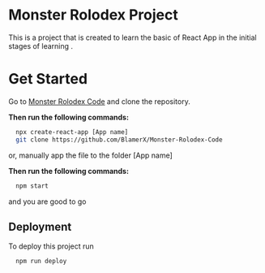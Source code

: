 # Monster Rolodex Project

This is a project that is created to learn the basic of React App in the initial stages of learning .

# Get Started

Go to [Monster Rolodex Code](https://github.com/BlamerX/Monster-Rolodex-Code)
and clone the repository.

**Then run the following commands:**
```bash
  npx create-react-app [App name]
  git clone https://github.com/BlamerX/Monster-Rolodex-Code
```
or, manually app the file to the folder [App name]


**Then run the following commands:**
```bash
  npm start
```

 and you are good to go

## Deployment

To deploy this project run

```bash
  npm run deploy
```


